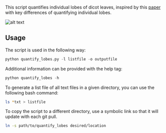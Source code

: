 This script quantifies individual lobes of dicot leaves, inspired by this [paper](https://academic.oup.com/plphys/article/171/4/2331/6115282) with key differences of quantifying individual lobes.

![alt text](https://github.com/xadams/LopePlotter/blob/master/Screen%20Shot%202022-02-02%20at%205.48.24%20PM.png?raw=true)

## Usage

The script is used in the following way:

```python
python quantify_lobes.py -l listfile -o outputfile
```

Additional information can be provided with the help tag:

```python
python quantify_lobes -h
```

To generate a list file of all text files in a given directory, you can use the following bash command:

```bash
ls *txt > listfile
```

To copy the script to a different directory, use a symbolic link so that it will update with each git pull.

```bash
ln -s path/to/quantify_lobes desired/location
```
